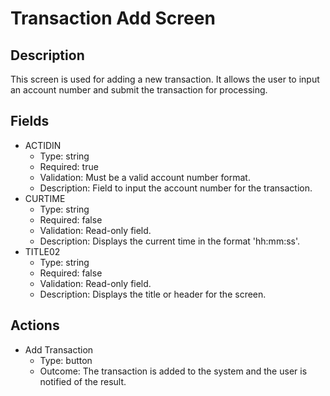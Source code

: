 # Transaction Add Screen

## Description
This screen is used for adding a new transaction. It allows the user to input an account number and submit the transaction for processing.

## Fields
- ACTIDIN
  - Type: string
  - Required: true
  - Validation: Must be a valid account number format.
  - Description: Field to input the account number for the transaction.
- CURTIME
  - Type: string
  - Required: false
  - Validation: Read-only field.
  - Description: Displays the current time in the format 'hh:mm:ss'.
- TITLE02
  - Type: string
  - Required: false
  - Validation: Read-only field.
  - Description: Displays the title or header for the screen.

## Actions
- Add Transaction
  - Type: button
  - Outcome: The transaction is added to the system and the user is notified of the result.
